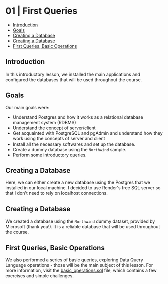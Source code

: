 
# 01 | First Queries <!-- omit from toc -->


- [Introduction](#introduction)
- [Goals](#goals)
- [Creating a Database](#creating-a-database)
- [Creating a Database](#creating-a-database-1)
- [First Queries, Basic Operations](#first-queries-basic-operations)
## Introduction
In this introductory lesson, we installed the main applications and configured the databases that will be used throughout the course.

## Goals
Our main goals were:
- Understand Postgres and how it works as a relational database management system (RDBMS)
- Understand the concept of server/client
- Get acquainted with PostgreSQL and pgAdmin and understand how they work using the concepts of server and client
- Install all the necessary softwares and set up the database.
- Create a dummy database using the `Northwind` sample.
- Perform some introductory queries.


## Creating a Database
Here, we can either create a new database using the Postgres that we installed in our local machine. I decided to use Render's free SQL server so that I don't need to rely on localhost connections.
## Creating a Database
We created a database using the `Northwind` dummy dataset, provided by Microsoft (thank you!). It is a reliable database that will be used throughout the course.
## First Queries, Basic Operations
We also performed a series of basic queries, exploring Data Query Language operations - those will be the main subject of this lesson. For more information, visit the [basic_operations.sql](01-basic_operations.sql) file, which contains a few exercises and simple challenges.